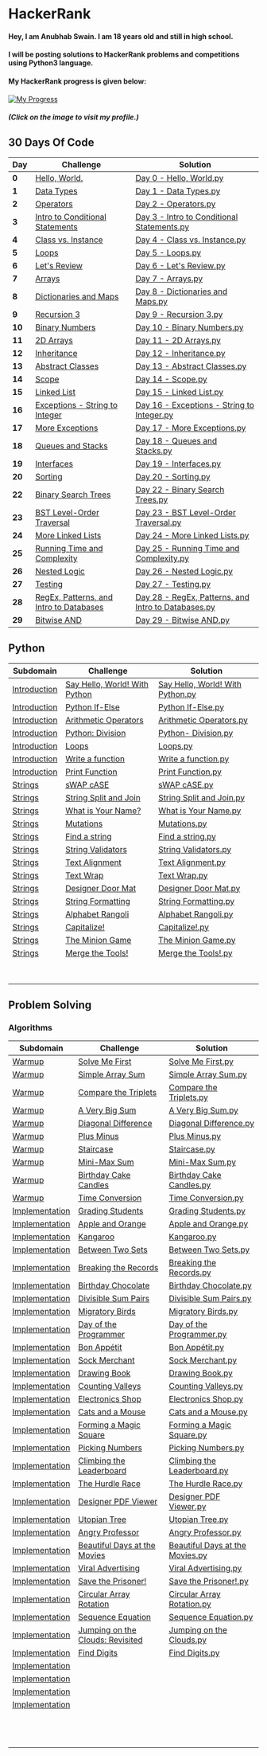 # HackerRank

#### Hey, I am Anubhab Swain. I am 18 years old and still in high school.
#### I will be posting solutions to HackerRank problems and competitions using Python3 language.

#### My HackerRank progress is given below:

[![My Progress](https://github.com/anubhab-code/HackerRank/blob/master/progress.png "My Progress")](http://hackerrank.com/anubhabswain69 "My Progress")

##### (Click on the image to visit my profile.)

## 30 Days Of Code

| Day | Challenge  | Solution  |
| ------------ | ------------ | ------------ |
| **0** | [Hello, World.](https://www.hackerrank.com/challenges/30-hello-world/problem "Hello, World.")  | [Day 0 - Hello, World.py](https://github.com/anubhab-code/HackerRank/blob/master/30%20Days%20of%20Code/Day%200%20-%20Hello%2C%20World..py "Day 0 - Hello, World.py")  |
| **1**  | [Data Types](https://www.hackerrank.com/challenges/30-data-types/problem "Data Types")  | [Day 1 - Data Types.py](https://github.com/anubhab-code/HackerRank/blob/master/30%20Days%20of%20Code/Day%201%20-%20Data%20Types.py "Day 1 - Data Types.py")  |
| **2**  | [Operators](https://www.hackerrank.com/challenges/30-operators/problem "Operators")  | [Day 2 - Operators.py](https://github.com/anubhab-code/HackerRank/blob/master/30%20Days%20of%20Code/Day%202%20-%20Operators.py "Day 2 - Operators.py")  |
| **3**  | [Intro to Conditional Statements](https://www.hackerrank.com/challenges/30-conditional-statements/problem "Intro to Conditional Statements")  | [Day 3 - Intro to Conditional Statements.py](https://github.com/anubhab-code/HackerRank/blob/master/30%20Days%20of%20Code/Day%203%20-%20Intro%20to%20Conditional%20Statements.py "Day 3 - Intro to Conditional Statements.py")  |
| **4**  | [Class vs. Instance](https://www.hackerrank.com/challenges/30-class-vs-instance/problem "Class vs. Instance")  | [Day 4 - Class vs. Instance.py](https://github.com/anubhab-code/HackerRank/blob/master/30%20Days%20of%20Code/Day%204%20-%20Class%20vs.%20Instance.py "Day 4 - Class vs. Instance.py")  |
| **5**  | [Loops](https://www.hackerrank.com/challenges/30-loops/problem "Loops")  | [Day 5 - Loops.py](https://github.com/anubhab-code/HackerRank/blob/master/30%20Days%20of%20Code/Day%205%20-%20Loops.py "Day 5 - Loops.py")  |
| **6**   | [Let's Review](https://www.hackerrank.com/challenges/30-review-loop/problem "Let's Review")  | [Day 6 - Let's Review.py](https://github.com/anubhab-code/HackerRank/blob/master/30%20Days%20of%20Code/Day%206%20-%20Let's%20Review.py "Day 6 - Let's Review.py")  |
| **7**  | [Arrays](https://www.hackerrank.com/challenges/30-arrays/problem "Arrays")  | [Day 7 - Arrays.py](https://github.com/anubhab-code/HackerRank/blob/master/30%20Days%20of%20Code/Day%207%20-%20Arrays.py "Day 7 - Arrays.py")  |
| **8**  | [Dictionaries and Maps](https://www.hackerrank.com/challenges/30-dictionaries-and-maps/problem "Dictionaries and Maps")  | [Day 8 - Dictionaries and Maps.py](https://github.com/anubhab-code/HackerRank/blob/master/30%20Days%20of%20Code/Day%208%20-%20Dictionaries%20and%20Maps.py "Day 8 - Dictionaries and Maps.py")  |
| **9**  | [Recursion 3](https://www.hackerrank.com/challenges/30-recursion/problem "Recursion 3")  | [Day 9 - Recursion 3.py](https://github.com/anubhab-code/HackerRank/blob/master/30%20Days%20of%20Code/Day%209%20-%20Recursion%203.py "Day 9 - Recursion 3.py")  |
| **10**  | [Binary Numbers](https://www.hackerrank.com/challenges/30-binary-numbers/problem "Binary Numbers")  | [Day 10 - Binary Numbers.py](https://github.com/anubhab-code/HackerRank/blob/master/30%20Days%20of%20Code/Day%2010%20-%20Binary%20Numbers.py "Day 10 - Binary Numbers.py")  |
| **11**  | [2D Arrays](https://www.hackerrank.com/challenges/30-2d-arrays/problem "2D Arrays")  | [Day 11 - 2D Arrays.py](https://github.com/anubhab-code/HackerRank/blob/master/30%20Days%20of%20Code/Day%2011%20-%202D%20Arrays.py "Day 11 - 2D Arrays.py")  |
| **12**  | [Inheritance](https://www.hackerrank.com/challenges/30-inheritance/problem "Inheritance")  | [Day 12 - Inheritance.py](https://github.com/anubhab-code/HackerRank/blob/master/30%20Days%20of%20Code/Day%2012%20-%20Inheritance.py "Day 12 - Inheritance.py")  |
| **13**  | [Abstract Classes](https://www.hackerrank.com/challenges/30-abstract-classes/problem "Abstract Classes")  | [Day 13 - Abstract Classes.py](https://github.com/anubhab-code/HackerRank/blob/master/30%20Days%20of%20Code/Day%2013%20-%20Abstract%20Classes.py "Day 13 - Abstract Classes.py")  |
| **14**  | [Scope](https://www.hackerrank.com/challenges/30-scope/problem "Scope")  | [Day 14 - Scope.py](https://github.com/anubhab-code/HackerRank/blob/master/30%20Days%20of%20Code/Day%2014%20-%20Scope.py "Day 14 - Scope.py")  |
| **15**  | [Linked List](https://www.hackerrank.com/challenges/30-linked-list/problem "Linked List")  | [Day 15 - Linked List.py](https://github.com/anubhab-code/HackerRank/blob/master/30%20Days%20of%20Code/Day%2015%20-%20Linked%20List.py "Day 15 - Linked List.py")  |
| **16**  | [Exceptions - String to Integer](https://www.hackerrank.com/challenges/30-exceptions-string-to-integer/problemhttps://www.hackerrank.com/challenges/30-exceptions-string-to-integer/problem "Exceptions - String to Integer")  | [Day 16 - Exceptions - String to Integer.py](https://github.com/anubhab-code/HackerRank/blob/master/30%20Days%20of%20Code/Day%2016%20-%20Exceptions%20-%20String%20to%20Integer.py "Day 16 - Exceptions - String to Integer.py")  |
| **17**  | [More Exceptions](https://www.hackerrank.com/challenges/30-more-exceptions/problem "More Exceptions")  | [Day 17 - More Exceptions.py](https://github.com/anubhab-code/HackerRank/blob/master/30%20Days%20of%20Code/Day%2017%20-%20More%20Exceptions.py "Day 17 - More Exceptions.py")  |
| **18**  | [Queues and Stacks](https://www.hackerrank.com/challenges/30-queues-stacks/problem "Queues and Stacks")  | [Day 18 - Queues and Stacks.py](https://github.com/anubhab-code/HackerRank/blob/master/30%20Days%20of%20Code/Day%2018%20-%20Queues%20and%20Stacks.py "Day 18 - Queues and Stacks.py")  |
| **19**  | [Interfaces](https://www.hackerrank.com/challenges/30-interfaces/problem "Interfaces")  | [Day 19 - Interfaces.py](https://github.com/anubhab-code/HackerRank/blob/master/30%20Days%20of%20Code/Day%2019%20-%20Interfaces.py "Day 19 - Interfaces.py")  |
| **20**  | [Sorting](https://www.hackerrank.com/challenges/30-sorting/problem "Sorting")  | [Day 20 - Sorting.py](https://github.com/anubhab-code/HackerRank/blob/master/30%20Days%20of%20Code/Day%2020%20-%20Sorting.py "Day 20 - Sorting.py")  |
| **22**  | [Binary Search Trees](https://www.hackerrank.com/challenges/30-binary-search-trees/problem "Binary Search Trees")  | [Day 22 - Binary Search Trees.py](https://github.com/anubhab-code/HackerRank/blob/master/30%20Days%20of%20Code/Day%2022%20-%20Binary%20Search%20Trees.py "Day 22 - Binary Search Trees.py")  |
| **23**  | [BST Level-Order Traversal](https://www.hackerrank.com/challenges/30-binary-trees/problem "BST Level-Order Traversal")  | [Day 23 - BST Level-Order Traversal.py](https://github.com/anubhab-code/HackerRank/blob/master/30%20Days%20of%20Code/Day%2023%20-%20BST%20Level-Order%20Traversal.py "Day 23 - BST Level-Order Traversal.py")  |
| **24**  | [More Linked Lists](https://www.hackerrank.com/challenges/30-linked-list-deletion/problem "More Linked Lists")  | [Day 24 - More Linked Lists.py](https://github.com/anubhab-code/HackerRank/blob/master/30%20Days%20of%20Code/Day%2024%20-%20More%20Linked%20Lists.py "Day 24 - More Linked Lists.py")  |
| **25**  | [Running Time and Complexity](https://www.hackerrank.com/challenges/30-running-time-and-complexity/problem "Running Time and Complexity")  | [Day 25 - Running Time and Complexity.py](https://github.com/anubhab-code/HackerRank/blob/master/30%20Days%20of%20Code/Day%2025%20-%20Running%20Time%20and%20Complexity.py "Day 25 - Running Time and Complexity.py")  |
| **26**  | [Nested Logic](https://www.hackerrank.com/challenges/30-nested-logic/problem "Nested Logic")  | [Day 26 - Nested Logic.py](https://github.com/anubhab-code/HackerRank/blob/master/30%20Days%20of%20Code/Day%2026%20-%20Nested%20Logic.py "Day 26 - Nested Logic.py")  |
| **27**  | [Testing](https://www.hackerrank.com/challenges/30-testing/problem "Testing")  | [Day 27 - Testing.py](https://github.com/anubhab-code/HackerRank/blob/master/30%20Days%20of%20Code/Day%2027%20-%20Testing.py "Day 27 - Testing.py")  |
| **28**  | [RegEx, Patterns, and Intro to Databases](https://www.hackerrank.com/challenges/30-regex-patterns/problem "RegEx, Patterns, and Intro to Databases")  | [Day 28 - RegEx, Patterns, and Intro to Databases.py](https://github.com/anubhab-code/HackerRank/blob/master/30%20Days%20of%20Code/Day%2028%20-%20RegEx%2C%20Patterns%2C%20and%20Intro%20to%20Databases.py "Day 28 - RegEx, Patterns, and Intro to Databases.py")  |
| **29**  | [Bitwise AND](https://www.hackerrank.com/challenges/30-bitwise-and/problem "Bitwise AND")  | [Day 29 - Bitwise AND.py](https://github.com/anubhab-code/HackerRank/blob/master/30%20Days%20of%20Code/Day%2029%20-%20Bitwise%20AND.py "Day 29 - Bitwise AND.py")  |


## Python

| Subdomain  | Challenge  | Solution  |
| ------------ | ------------ | ------------ |
| [Introduction](https://www.hackerrank.com/domains/python?badge_type=python&filters%5Bsubdomains%5D%5B%5D=py-introduction "Introduction")  | [Say Hello, World! With Python](https://www.hackerrank.com/challenges/py-hello-world/problem "Say Hello, World! With Python") | [Say Hello, World! With Python.py](https://github.com/anubhab-code/HackerRank/blob/master/Python/Introduction/Say%20Hello%2C%20World!%20With%20Python.py "Say Hello, World! With Python.py")  |
| [Introduction](https://www.hackerrank.com/domains/python?badge_type=python&filters%5Bsubdomains%5D%5B%5D=py-introduction "Introduction")  | [Python If-Else](https://www.hackerrank.com/challenges/py-if-else/problem "Python If-Else")  | [Python If-Else.py](https://github.com/anubhab-code/HackerRank/blob/master/Python/Introduction/Python%20If-Else.py "Python If-Else.py")  |
| [Introduction](https://www.hackerrank.com/domains/python?badge_type=python&filters%5Bsubdomains%5D%5B%5D=py-introduction "Introduction")  | [Arithmetic Operators](https://www.hackerrank.com/challenges/python-arithmetic-operators/problem "Arithmetic Operators")  | [Arithmetic Operators.py](https://github.com/anubhab-code/HackerRank/blob/master/Python/Introduction/Arithmetic%20Operators.py "Arithmetic Operators.py")  |
| [Introduction](https://www.hackerrank.com/domains/python?badge_type=python&filters%5Bsubdomains%5D%5B%5D=py-introduction "Introduction")  | [Python: Division](https://www.hackerrank.com/challenges/python-division/problem "Python: Division")  | [Python- Division.py](https://github.com/anubhab-code/HackerRank/blob/master/Python/Introduction/Python-%20Division.py "Python- Division.py")  |
| [Introduction](https://www.hackerrank.com/domains/python?badge_type=python&filters%5Bsubdomains%5D%5B%5D=py-introduction "Introduction")  | [Loops](https://www.hackerrank.com/challenges/python-loops/problem "Loops")  | [Loops.py](https://github.com/anubhab-code/HackerRank/blob/master/Python/Introduction/Loops.py "Loops.py")  |
| [Introduction](https://www.hackerrank.com/domains/python?badge_type=python&filters%5Bsubdomains%5D%5B%5D=py-introduction "Introduction")  | [Write a function](https://www.hackerrank.com/challenges/write-a-function/problem "Write a function")  | [Write a function.py](https://github.com/anubhab-code/HackerRank/blob/master/Python/Introduction/Write%20a%20function.py "Write a function.py")  |
| [Introduction](https://www.hackerrank.com/domains/python?badge_type=python&filters%5Bsubdomains%5D%5B%5D=py-introduction "Introduction")  | [Print Function](https://www.hackerrank.com/challenges/python-print/problem "Print Function")  | [Print Function.py](https://github.com/anubhab-code/HackerRank/blob/master/Python/Introduction/Print%20Function.py "Print Function.py")  |
| [Strings](https://www.hackerrank.com/domains/python?badge_type=python&filters%5Bsubdomains%5D%5B%5D=py-strings "Strings")  | [sWAP cASE](https://www.hackerrank.com/challenges/swap-case/problem "sWAP cASE")  | [sWAP cASE.py](https://github.com/anubhab-code/HackerRank/blob/master/Python/Strings/sWAP%20cASE.py "sWAP cASE.py")  |
| [Strings](https://www.hackerrank.com/domains/python?badge_type=python&filters%5Bsubdomains%5D%5B%5D=py-strings "Strings")  | [String Split and Join](https://www.hackerrank.com/challenges/python-string-split-and-join/problem "String Split and Join")  | [String Split and Join.py](https://github.com/anubhab-code/HackerRank/blob/master/Python/Strings/String%20Split%20and%20Join.py "String Split and Join.py")  |
| [Strings](https://www.hackerrank.com/domains/python?badge_type=python&filters%5Bsubdomains%5D%5B%5D=py-strings "Strings")  | [What is Your Name?](https://www.hackerrank.com/challenges/whats-your-name/problem "What's Your Name?")  | [What is Your Name.py](https://github.com/anubhab-code/HackerRank/blob/master/Python/Strings/What's%20Your%20Name.py "What's Your Name.py")  |
| [Strings](https://www.hackerrank.com/domains/python?badge_type=python&filters%5Bsubdomains%5D%5B%5D=py-strings "Strings")  | [Mutations](https://www.hackerrank.com/challenges/python-mutations/problem "Mutations")  | [Mutations.py](https://github.com/anubhab-code/HackerRank/blob/master/Python/Strings/Mutations.py "Mutations.py")  |
| [Strings](https://www.hackerrank.com/domains/python?badge_type=python&filters%5Bsubdomains%5D%5B%5D=py-strings "Strings")  | [Find a string](https://www.hackerrank.com/challenges/find-a-string/problem "Find a string")  | [Find a string.py](https://github.com/anubhab-code/HackerRank/blob/master/Python/Strings/Find%20a%20string.py "Find a string.py")  |
| [Strings](https://www.hackerrank.com/domains/python?badge_type=python&filters%5Bsubdomains%5D%5B%5D=py-strings "Strings")  | [String Validators](https://www.hackerrank.com/challenges/string-validators/problem "String Validators")  | [String Validators.py](https://github.com/anubhab-code/HackerRank/blob/master/Python/Strings/String%20Validators.py "String Validators.py")  |
| [Strings](https://www.hackerrank.com/domains/python?badge_type=python&filters%5Bsubdomains%5D%5B%5D=py-strings "Strings")  | [Text Alignment](https://www.hackerrank.com/challenges/text-alignment/problem "Text Alignment")  | [Text Alignment.py](https://github.com/anubhab-code/HackerRank/blob/master/Python/Strings/Text%20Alignment.py "Text Alignment.py")  |
| [Strings](https://www.hackerrank.com/domains/python?badge_type=python&filters%5Bsubdomains%5D%5B%5D=py-strings "Strings")  | [Text Wrap](https://www.hackerrank.com/challenges/text-wrap/problem "Text Wrap")  | [Text Wrap.py](https://github.com/anubhab-code/HackerRank/blob/master/Python/Strings/Text%20Wrap.py "Text Wrap.py")  |
| [Strings](https://www.hackerrank.com/domains/python?badge_type=python&filters%5Bsubdomains%5D%5B%5D=py-strings "Strings")  | [Designer Door Mat](https://www.hackerrank.com/challenges/designer-door-mat/problem "Designer Door Mat")  | [Designer Door Mat.py](https://github.com/anubhab-code/HackerRank/blob/master/Python/Strings/Designer%20Door%20Mat.py "Designer Door Mat.py")  |
| [Strings](https://www.hackerrank.com/domains/python?badge_type=python&filters%5Bsubdomains%5D%5B%5D=py-strings "Strings")  | [String Formatting](https://www.hackerrank.com/challenges/python-string-formatting/problem "String Formatting")  | [String Formatting.py](https://github.com/anubhab-code/HackerRank/blob/master/Python/Strings/String%20Formatting.py "String Formatting.py")  |
| [Strings](https://www.hackerrank.com/domains/python?badge_type=python&filters%5Bsubdomains%5D%5B%5D=py-strings "Strings")  | [Alphabet Rangoli](https://www.hackerrank.com/challenges/alphabet-rangoli/problem "Alphabet Rangoli")  | [Alphabet Rangoli.py](https://github.com/anubhab-code/HackerRank/blob/master/Python/Strings/Alphabet%20Rangoli.py "Alphabet Rangoli.py")  |
| [Strings](https://www.hackerrank.com/domains/python?badge_type=python&filters%5Bsubdomains%5D%5B%5D=py-strings "Strings")  | [Capitalize!](https://www.hackerrank.com/challenges/capitalize/problem "Capitalize!")  | [Capitalize!.py](https://github.com/anubhab-code/HackerRank/blob/master/Python/Strings/Capitalize!.py "Capitalize!.py")  |
| [Strings](https://www.hackerrank.com/domains/python?badge_type=python&filters%5Bsubdomains%5D%5B%5D=py-strings "Strings")  | [The Minion Game](https://www.hackerrank.com/challenges/the-minion-game/problem "The Minion Game")  | [The Minion Game.py](https://github.com/anubhab-code/HackerRank/blob/master/Python/Strings/The%20Minion%20Game.py "The Minion Game.py")  |
| [Strings](https://www.hackerrank.com/domains/python?badge_type=python&filters%5Bsubdomains%5D%5B%5D=py-strings "Strings")  | [Merge the Tools!](https://www.hackerrank.com/challenges/merge-the-tools/problem "Merge the Tools!")  | [Merge the Tools!.py](https://github.com/anubhab-code/HackerRank/blob/master/Python/Strings/Merge%20the%20Tools!.py "Merge the Tools!.py")  |
|   |   |   |
|   |   |   |
|   |   |   |
|   |   |   |
|   |   |   |
|   |   |   |
|   |   |   |
|   |   |   |


## Problem Solving

### Algorithms

| Subdomain  | Challenge  | Solution  |
| ------------ | ------------ | ------------ |
| [Warmup](https://www.hackerrank.com/domains/algorithms?filters%5Bsubdomains%5D%5B%5D=warmup "Warmup")  | [Solve Me First](https://www.hackerrank.com/challenges/solve-me-first/problem "Solve Me First")  | [Solve Me First.py](https://github.com/anubhab-code/HackerRank/blob/master/Problem%20Solving/Algorithms/Warmup/Solve%20Me%20First.py "Solve Me First.py")  |
| [Warmup](https://www.hackerrank.com/domains/algorithms?filters%5Bsubdomains%5D%5B%5D=warmup "Warmup")  | [Simple Array Sum](https://www.hackerrank.com/challenges/simple-array-sum/problem "Simple Array Sum")  | [Simple Array Sum.py](https://github.com/anubhab-code/HackerRank/blob/master/Problem%20Solving/Algorithms/Warmup/Simple%20Array%20Sum.py "Simple Array Sum.py")  |
| [Warmup](https://www.hackerrank.com/domains/algorithms?filters%5Bsubdomains%5D%5B%5D=warmup "Warmup")  | [Compare the Triplets](https://www.hackerrank.com/challenges/compare-the-triplets/problem "Compare the Triplets")  | [Compare the Triplets.py](https://github.com/anubhab-code/HackerRank/blob/master/Problem%20Solving/Algorithms/Warmup/Compare%20the%20Triplets.py "Compare the Triplets.py")  |
| [Warmup](https://www.hackerrank.com/domains/algorithms?filters%5Bsubdomains%5D%5B%5D=warmup "Warmup")  | [A Very Big Sum](https://www.hackerrank.com/challenges/a-very-big-sum/problem "A Very Big Sum")  | [A Very Big Sum.py](https://github.com/anubhab-code/HackerRank/blob/master/Problem%20Solving/Algorithms/Warmup/A%20Very%20Big%20Sum.py "A Very Big Sum.py")  |
| [Warmup](https://www.hackerrank.com/domains/algorithms?filters%5Bsubdomains%5D%5B%5D=warmup "Warmup")  | [Diagonal Difference](https://www.hackerrank.com/challenges/diagonal-difference/problem "Diagonal Difference")  | [Diagonal Difference.py](https://github.com/anubhab-code/HackerRank/blob/master/Problem%20Solving/Algorithms/Warmup/Diagonal%20Difference.py "Diagonal Difference.py")  |
| [Warmup](https://www.hackerrank.com/domains/algorithms?filters%5Bsubdomains%5D%5B%5D=warmup "Warmup")  | [Plus Minus](https://www.hackerrank.com/challenges/plus-minus/problem "Plus Minus")  | [Plus Minus.py](https://github.com/anubhab-code/HackerRank/blob/master/Problem%20Solving/Algorithms/Warmup/Plus%20Minus.py "Plus Minus.py")  |
| [Warmup](https://www.hackerrank.com/domains/algorithms?filters%5Bsubdomains%5D%5B%5D=warmup "Warmup")  | [Staircase](https://www.hackerrank.com/challenges/staircase/problem "Staircase")  | [Staircase.py](https://github.com/anubhab-code/HackerRank/blob/master/Problem%20Solving/Algorithms/Warmup/Staircase.py "Staircase.py")  |
| [Warmup](https://www.hackerrank.com/domains/algorithms?filters%5Bsubdomains%5D%5B%5D=warmup "Warmup")  | [Mini-Max Sum](https://www.hackerrank.com/challenges/mini-max-sum/problem "Mini-Max Sum")  | [Mini-Max Sum.py](https://github.com/anubhab-code/HackerRank/blob/master/Problem%20Solving/Algorithms/Warmup/Mini-Max%20Sum.py "Mini-Max Sum.py")  |
| [Warmup](https://www.hackerrank.com/domains/algorithms?filters%5Bsubdomains%5D%5B%5D=warmup "Warmup")  | [Birthday Cake Candles](https://www.hackerrank.com/challenges/birthday-cake-candles/problem "Birthday Cake Candles")  | [Birthday Cake Candles.py](https://github.com/anubhab-code/HackerRank/blob/master/Problem%20Solving/Algorithms/Warmup/Birthday%20Cake%20Candles.py "Birthday Cake Candles.py")  |
| [Warmup](https://www.hackerrank.com/domains/algorithms?filters%5Bsubdomains%5D%5B%5D=warmup "Warmup")  | [Time Conversion](https://www.hackerrank.com/challenges/time-conversion/problem "Time Conversion")  | [Time Conversion.py](https://github.com/anubhab-code/HackerRank/blob/master/Problem%20Solving/Algorithms/Warmup/Time%20Conversion.py "Time Conversion.py")  |
| [Implementation](https://www.hackerrank.com/domains/algorithms?filters%5Bsubdomains%5D%5B%5D=implementation "Implementation")  | [Grading Students](https://www.hackerrank.com/challenges/grading/problem "Grading Students")  | [Grading Students.py](https://github.com/anubhab-code/HackerRank/blob/master/Problem%20Solving/Algorithms/Implementation/Grading%20Students.py "Grading Students.py")  |
| [Implementation](https://www.hackerrank.com/domains/algorithms?filters%5Bsubdomains%5D%5B%5D=implementation "Implementation")  | [Apple and Orange](https://www.hackerrank.com/challenges/apple-and-orange/problem "Apple and Orange")  | [Apple and Orange.py](https://github.com/anubhab-code/HackerRank/blob/master/Problem%20Solving/Algorithms/Implementation/Apple%20and%20Orange.py "Apple and Orange.py")  |
| [Implementation](https://www.hackerrank.com/domains/algorithms?filters%5Bsubdomains%5D%5B%5D=implementation "Implementation")  | [Kangaroo](https://www.hackerrank.com/challenges/kangaroo/problem "Kangaroo")  | [Kangaroo.py](https://github.com/anubhab-code/HackerRank/blob/master/Problem%20Solving/Algorithms/Implementation/Kangaroo.py "Kangaroo.py")  |
| [Implementation](https://www.hackerrank.com/domains/algorithms?filters%5Bsubdomains%5D%5B%5D=implementation "Implementation")  | [Between Two Sets](https://www.hackerrank.com/challenges/between-two-sets/problem "Between Two Sets")  | [Between Two Sets.py](https://github.com/anubhab-code/HackerRank/blob/master/Problem%20Solving/Algorithms/Implementation/Between%20Two%20Sets.py "Between Two Sets.py")  |
| [Implementation](https://www.hackerrank.com/domains/algorithms?filters%5Bsubdomains%5D%5B%5D=implementation "Implementation")  | [Breaking the Records](https://www.hackerrank.com/challenges/breaking-best-and-worst-records/problem "Breaking the Records")  | [Breaking the Records.py](https://github.com/anubhab-code/HackerRank/blob/master/Problem%20Solving/Algorithms/Implementation/Breaking%20the%20Records.py "Breaking the Records.py")  |
| [Implementation](https://www.hackerrank.com/domains/algorithms?filters%5Bsubdomains%5D%5B%5D=implementation "Implementation")  | [Birthday Chocolate](https://www.hackerrank.com/challenges/the-birthday-bar/problem "Birthday Chocolate")  | [Birthday Chocolate.py](https://github.com/anubhab-code/HackerRank/blob/master/Problem%20Solving/Algorithms/Implementation/Birthday%20Chocolate.py "Birthday Chocolate.py")  |
| [Implementation](https://www.hackerrank.com/domains/algorithms?filters%5Bsubdomains%5D%5B%5D=implementation "Implementation")  | [Divisible Sum Pairs](https://www.hackerrank.com/challenges/divisible-sum-pairs/problem "Divisible Sum Pairs")  | [Divisible Sum Pairs.py](https://github.com/anubhab-code/HackerRank/blob/master/Problem%20Solving/Algorithms/Implementation/Divisible%20Sum%20Pairs.py "Divisible Sum Pairs.py")  |
| [Implementation](https://www.hackerrank.com/domains/algorithms?filters%5Bsubdomains%5D%5B%5D=implementation "Implementation")  | [Migratory Birds](https://www.hackerrank.com/challenges/migratory-birds/problem "Migratory Birds")  | [Migratory Birds.py](https://github.com/anubhab-code/HackerRank/blob/master/Problem%20Solving/Algorithms/Implementation/Migratory%20Birds.py "Migratory Birds.py")  |
| [Implementation](https://www.hackerrank.com/domains/algorithms?filters%5Bsubdomains%5D%5B%5D=implementation "Implementation")  | [Day of the Programmer](https://www.hackerrank.com/challenges/day-of-the-programmer/problem "Day of the Programmer")  | [Day of the Programmer.py](https://github.com/anubhab-code/HackerRank/blob/master/Problem%20Solving/Algorithms/Implementation/Day%20of%20the%20Programmer.py "Day of the Programmer.py")  |
| [Implementation](https://www.hackerrank.com/domains/algorithms?filters%5Bsubdomains%5D%5B%5D=implementation "Implementation")  | [Bon Appétit](https://www.hackerrank.com/challenges/bon-appetit/problem "Bon Appétit")  | [Bon Appétit.py](https://github.com/anubhab-code/HackerRank/blob/master/Problem%20Solving/Algorithms/Implementation/Bon%20App%C3%A9tit.py "Bon Appétit.py")  |
| [Implementation](https://www.hackerrank.com/domains/algorithms?filters%5Bsubdomains%5D%5B%5D=implementation "Implementation")  | [Sock Merchant](https://www.hackerrank.com/challenges/sock-merchant/problem "Sock Merchant")  | [Sock Merchant.py](https://github.com/anubhab-code/HackerRank/blob/master/Problem%20Solving/Algorithms/Implementation/Sock%20Merchant.py "Sock Merchant.py")  |
| [Implementation](https://www.hackerrank.com/domains/algorithms?filters%5Bsubdomains%5D%5B%5D=implementation "Implementation")  | [Drawing Book](https://www.hackerrank.com/challenges/drawing-book/problem "Drawing Book")  | [Drawing Book.py](https://github.com/anubhab-code/HackerRank/blob/master/Problem%20Solving/Algorithms/Implementation/Drawing%20Book.py "Drawing Book.py")  |
| [Implementation](https://www.hackerrank.com/domains/algorithms?filters%5Bsubdomains%5D%5B%5D=implementation "Implementation")  | [Counting Valleys](https://www.hackerrank.com/challenges/counting-valleys/problem "Counting Valleys")  | [Counting Valleys.py](https://github.com/anubhab-code/HackerRank/blob/master/Problem%20Solving/Algorithms/Implementation/Counting%20Valleys.py "Counting Valleys.py")  |
| [Implementation](https://www.hackerrank.com/domains/algorithms?filters%5Bsubdomains%5D%5B%5D=implementation "Implementation")  | [Electronics Shop](https://www.hackerrank.com/challenges/electronics-shop/problem "Electronics Shop")  | [Electronics Shop.py](https://github.com/anubhab-code/HackerRank/blob/master/Problem%20Solving/Algorithms/Implementation/Electronics%20Shop.py "Electronics Shop.py")  |
| [Implementation](https://www.hackerrank.com/domains/algorithms?filters%5Bsubdomains%5D%5B%5D=implementation "Implementation")  | [Cats and a Mouse](https://www.hackerrank.com/challenges/cats-and-a-mouse/problem "Cats and a Mouse")  | [Cats and a Mouse.py](https://github.com/anubhab-code/HackerRank/blob/master/Problem%20Solving/Algorithms/Implementation/Cats%20and%20a%20Mouse.py "Cats and a Mouse.py")  |
| [Implementation](https://www.hackerrank.com/domains/algorithms?filters%5Bsubdomains%5D%5B%5D=implementation "Implementation")  | [Forming a Magic Square](https://www.hackerrank.com/challenges/magic-square-forming/problem "Forming a Magic Square")  | [Forming a Magic Square.py](https://github.com/anubhab-code/HackerRank/blob/master/Problem%20Solving/Algorithms/Implementation/Forming%20a%20Magic%20Square.py "Forming a Magic Square.py")  |
| [Implementation](https://www.hackerrank.com/domains/algorithms?filters%5Bsubdomains%5D%5B%5D=implementation "Implementation")  | [Picking Numbers](https://www.hackerrank.com/challenges/picking-numbers/problem "Picking Numbers")  | [Picking Numbers.py](https://github.com/anubhab-code/HackerRank/blob/master/Problem%20Solving/Algorithms/Implementation/Picking%20Numbers.py "Picking Numbers.py")  |
| [Implementation](https://www.hackerrank.com/domains/algorithms?filters%5Bsubdomains%5D%5B%5D=implementation "Implementation")  | [Climbing the Leaderboard](https://www.hackerrank.com/challenges/climbing-the-leaderboard/problem "Climbing the Leaderboard")  | [Climbing the Leaderboard.py](https://github.com/anubhab-code/HackerRank/blob/master/Problem%20Solving/Algorithms/Implementation/Climbing%20the%20Leaderboard.py "Climbing the Leaderboard.py")  |
| [Implementation](https://www.hackerrank.com/domains/algorithms?filters%5Bsubdomains%5D%5B%5D=implementation "Implementation")  | [The Hurdle Race](https://www.hackerrank.com/challenges/the-hurdle-race/problem "The Hurdle Race")  | [The Hurdle Race.py](https://github.com/anubhab-code/HackerRank/blob/master/Problem%20Solving/Algorithms/Implementation/The%20Hurdle%20Race.py "The Hurdle Race.py")  |
| [Implementation](https://www.hackerrank.com/domains/algorithms?filters%5Bsubdomains%5D%5B%5D=implementation "Implementation")  | [Designer PDF Viewer](https://www.hackerrank.com/challenges/designer-pdf-viewer/problem "Designer PDF Viewer")  | [Designer PDF Viewer.py](https://github.com/anubhab-code/HackerRank/blob/master/Problem%20Solving/Algorithms/Implementation/Designer%20PDF%20Viewer.py "Designer PDF Viewer.py")  |
| [Implementation](https://www.hackerrank.com/domains/algorithms?filters%5Bsubdomains%5D%5B%5D=implementation "Implementation")  | [Utopian Tree](https://www.hackerrank.com/challenges/utopian-tree/problem "Utopian Tree")  | [Utopian Tree.py](https://github.com/anubhab-code/HackerRank/blob/master/Problem%20Solving/Algorithms/Implementation/Utopian%20Tree.py "Utopian Tree.py")  |
| [Implementation](https://www.hackerrank.com/domains/algorithms?filters%5Bsubdomains%5D%5B%5D=implementation "Implementation")  | [Angry Professor](https://www.hackerrank.com/challenges/angry-professor/problem "Angry Professor")  | [Angry Professor.py](https://github.com/anubhab-code/HackerRank/blob/master/Problem%20Solving/Algorithms/Implementation/Angry%20Professor.py "Angry Professor.py")  |
| [Implementation](https://www.hackerrank.com/domains/algorithms?filters%5Bsubdomains%5D%5B%5D=implementation "Implementation")  | [Beautiful Days at the Movies](https://www.hackerrank.com/challenges/beautiful-days-at-the-movies/problem "Beautiful Days at the Movies")  | [Beautiful Days at the Movies.py](https://github.com/anubhab-code/HackerRank/blob/master/Problem%20Solving/Algorithms/Implementation/Beautiful%20Days%20at%20the%20Movies.py "Beautiful Days at the Movies.py")  |
| [Implementation](https://www.hackerrank.com/domains/algorithms?filters%5Bsubdomains%5D%5B%5D=implementation "Implementation")  | [Viral Advertising](https://www.hackerrank.com/challenges/strange-advertising/problem "Viral Advertising")  | [Viral Advertising.py](https://github.com/anubhab-code/HackerRank/blob/master/Problem%20Solving/Algorithms/Implementation/Viral%20Advertising.py "Viral Advertising.py")  |
| [Implementation](https://www.hackerrank.com/domains/algorithms?filters%5Bsubdomains%5D%5B%5D=implementation "Implementation")  | [Save the Prisoner!](https://www.hackerrank.com/challenges/save-the-prisoner/problem "Save the Prisoner!")  | [Save the Prisoner!.py](https://github.com/anubhab-code/HackerRank/blob/master/Problem%20Solving/Algorithms/Implementation/Save%20the%20Prisoner!.py "Save the Prisoner!.py")  |
| [Implementation](https://www.hackerrank.com/domains/algorithms?filters%5Bsubdomains%5D%5B%5D=implementation "Implementation")  | [Circular Array Rotation](https://www.hackerrank.com/challenges/circular-array-rotation/problem "Circular Array Rotation")  | [Circular Array Rotation.py](https://github.com/anubhab-code/HackerRank/blob/master/Problem%20Solving/Algorithms/Implementation/Circular%20Array%20Rotation.py "Circular Array Rotation.py")  |
| [Implementation](https://www.hackerrank.com/domains/algorithms?filters%5Bsubdomains%5D%5B%5D=implementation "Implementation")  | [Sequence Equation](https://www.hackerrank.com/challenges/permutation-equation/problem "Sequence Equation")  | [Sequence Equation.py](https://github.com/anubhab-code/HackerRank/blob/master/Problem%20Solving/Algorithms/Implementation/Sequence%20Equation.py "Sequence Equation.py")  |
| [Implementation](https://www.hackerrank.com/domains/algorithms?filters%5Bsubdomains%5D%5B%5D=implementation "Implementation")  | [Jumping on the Clouds: Revisited](https://www.hackerrank.com/challenges/jumping-on-the-clouds-revisited/problem "Jumping on the Clouds: Revisited")  | [Jumping on the Clouds.py](https://github.com/anubhab-code/HackerRank/blob/master/Problem%20Solving/Algorithms/Implementation/Jumping%20on%20the%20Clouds.py "Jumping on the Clouds.py")  |
| [Implementation](https://www.hackerrank.com/domains/algorithms?filters%5Bsubdomains%5D%5B%5D=implementation "Implementation")  | [Find Digits](https://www.hackerrank.com/challenges/find-digits/problem "Find Digits")  | [Find Digits.py](https://github.com/anubhab-code/HackerRank/blob/master/Problem%20Solving/Algorithms/Implementation/Find%20Digits.py "Find Digits.py")  |
| [Implementation](https://www.hackerrank.com/domains/algorithms?filters%5Bsubdomains%5D%5B%5D=implementation "Implementation")  |   |   |
| [Implementation](https://www.hackerrank.com/domains/algorithms?filters%5Bsubdomains%5D%5B%5D=implementation "Implementation")  |   |   |
| [Implementation](https://www.hackerrank.com/domains/algorithms?filters%5Bsubdomains%5D%5B%5D=implementation "Implementation")  |   |   |
| [Implementation](https://www.hackerrank.com/domains/algorithms?filters%5Bsubdomains%5D%5B%5D=implementation "Implementation")  |   |   |
|   |   |   |
|   |   |   |
|   |   |   |
|   |   |   |
|   |   |   |
|   |   |   |
|   |   |   |
|   |   |   |
|   |   |   |
|   |   |   |
|   |   |   |
|   |   |   |
